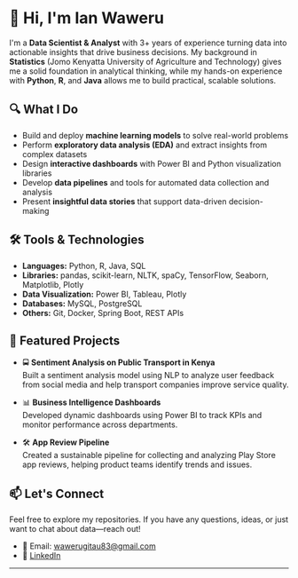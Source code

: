 # 👋 Hi, I'm Ian Waweru

I'm a **Data Scientist & Analyst** with 3+ years of experience turning data into actionable insights that drive business decisions. My background in **Statistics** (Jomo Kenyatta University of Agriculture and Technology) gives me a solid foundation in analytical thinking, while my hands-on experience with **Python**, **R**, and **Java** allows me to build practical, scalable solutions.

## 🔍 What I Do
- Build and deploy **machine learning models** to solve real-world problems
- Perform **exploratory data analysis (EDA)** and extract insights from complex datasets
- Design **interactive dashboards** with Power BI and Python visualization libraries
- Develop **data pipelines** and tools for automated data collection and analysis
- Present **insightful data stories** that support data-driven decision-making

## 🛠 Tools & Technologies
- **Languages:** Python, R, Java, SQL
- **Libraries:** pandas, scikit-learn, NLTK, spaCy, TensorFlow, Seaborn, Matplotlib, Plotly
- **Data Visualization:** Power BI, Tableau, Plotly
- **Databases:** MySQL, PostgreSQL
- **Others:** Git, Docker, Spring Boot, REST APIs

## 📌 Featured Projects
- 🚍 **Sentiment Analysis on Public Transport in Kenya**  
  Built a sentiment analysis model using NLP to analyze user feedback from social media and help transport companies improve service quality.

- 📊 **Business Intelligence Dashboards**  
  Developed dynamic dashboards using Power BI to track KPIs and monitor performance across departments.

- 🛠 **App Review Pipeline**  
  Created a sustainable pipeline for collecting and analyzing Play Store app reviews, helping product teams identify trends and issues.

## 📫 Let's Connect
Feel free to explore my repositories. If you have any questions, ideas, or just want to chat about data—reach out!

- 📧 Email: wawerugitau83@gmail.com  
- 💼 [LinkedIn](https://www.linkedin.com/in/ian-waweru-940644254/)  

---

